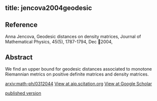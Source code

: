 title: jencova2004geodesic
---


## Reference

Anna Jencova, Geodesic distances on density matrices, Journal of Mathematical Physics, 45(5), 1787-1794, Dec 2004,

## Abstract 

  We find an upper bound for geodesic distances associated to monotone
Riemannian metrics on positive definite matrices and density matrices.

    

[arxiv:math-ph/0312044](https://arxiv.org/abs/math-ph/0312044)
[View at aip.scitation.org](https://aip.scitation.org/doi/pdf/10.1063/1.1689000)
[View at Google Scholar](https://scholar.google.com/scholar_lookup?arxiv_id=math-ph/0312044)

[published version](jencova2004geodesic/published.pdf) 
